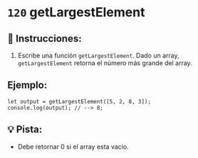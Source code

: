 # `120` getLargestElement

## 📝 Instrucciones:

1. Escribe una función `getLargestElement`. Dado un array, `getLargestElement` retorna el número más grande del array.

## Ejemplo:

```Js
let output = getLargestElement([5, 2, 8, 3]);
console.log(output); // --> 8;
```

## 💡 Pista:

+ Debe retornar 0 si el array esta vacío.